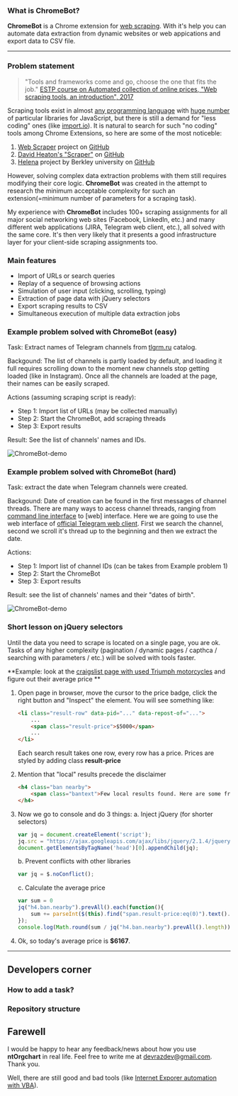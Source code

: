 ### What is ChromeBot? ###

**ChromeBot** is a Chrome extension for [web scraping]. With it's help you can automate data extraction from dynamic websites or web appications and export data to CSV file.

[web scraping]: <https://en.wikipedia.org/wiki/Web_scraping>

---

### Problem statement ###
> "Tools and frameworks come and go, choose the one that fits the job." [ESTP course on Automated collection of online prices, "Web scraping tools, an introduction", 2017]

Scraping tools exist in almost [any programming language] with [huge number] of particular libraries for JavaScript, but there is still a demand for "less coding" ones (like [import.io](https://www.import.io/)). It is natural to search for such "no coding" tools among Chrome Extensions, so here are some of the most noticeble:

1. [Web Scraper](https://www.webscraper.io/) project on [GitHub](https://github.com/martinsbalodis/web-scraper-chrome-extension/)
2. [David Heaton's "Scraper"](https://chrome.google.com/webstore/detail/scraper/mbigbapnjcgaffohmbkdlecaccepngjd) on [GitHub](https://github.com/mnmldave/scraper)
3. [Helena](http://helena-lang.org/) project by Berkley university on [GitHub](<https://github.com/schasins/helena>)

However, solving complex data extraction problems with them still requires modifying their core logic. **ChromeBot** was created in the attempt to research the minimum acceptable complexity for such an extension(=minimum number of parameters for a scraping task).

My experience with **ChromeBot** includes 100+ scraping assignments for all major social networking web sites (Facebook, LinkedIn, etc.) and many different web applications (JIRA, Telegram web client, etc.), all solved with the same core. It's then very likely that it presents a good infrastructure layer for your client-side scraping assignments too.

[ESTP course on Automated collection of online prices, "Web scraping tools, an introduction", 2017]: <https://circabc.europa.eu/sd/a/20d545f1-6c94-4077-9c5b-1b2178be13a1/2_Big%20Data%20Sources%20part3-Day%201-B%20Tools.pptx>
[any programming language]: <https://github.com/BruceDone/awesome-crawler>
[huge number]: <https://github.com/lorien/awesome-web-scraping/blob/master/javascript.md>

### Main features ###
- Import of URLs or search queries
- Replay of a sequence of browsing actions
- Simulation of user input (clicking, scrolling, typing)
- Extraction of page data with jQuery selectors 
- Export scraping results to CSV
- Simultaneous execution of multiple data extraction jobs

### Example problem solved with ChromeBot (easy) ###
Task: Extract names of Telegram channels from [tlgrm.ru] catalog. 

Backgound: The list of channels is partly loaded by default, and loading it full requires scrolling down to the moment new channels stop getting loaded (like in Instagram). Once all the channels are loaded at the page, their names can be easily scraped.

Actions (assuming scraping script is ready): 
- Step 1: Import list of URLs (may be collected manually)
- Step 2: Start the ChromeBot, add scraping threads
- Step 3: Export results

Result: See the list of channels' names and IDs.

[tlgrm.ru]: <https://tlgrm.ru/channels/>

![ChromeBot-demo](https://github.com/devrazdev/ntScraper/raw/master/misc/demo_easy.gif)

### Example problem solved with ChromeBot (hard) ###

Task: extract the date when Telegram channels were created.

Backgound: Date of creation can be found in the first messages of channel threads. There are many ways to access channel threads, ranging from [command line interface] to [web] interface. Here we are going to use the web interface of [official Telegram web client]. First we search the channel, second we scroll it's thread up to the beginning and then we extract the date.

Actions:	
- Step 1: Import list of channel IDs (can be takes from Example problem 1)
- Step 2: Start the ChromeBot
- Step 3: Export results

Result: see the list of channels' names and their "dates of birth".

[command line interface]: <https://github.com/vysheng/tg>
[web interface]: <https://github.com/GetGems/Web-client>
[official Telegram web client]: https://web.telegram.org/#/im

![ChromeBot-demo](https://github.com/devrazdev/ntScraper/raw/master/misc/demo_hard.gif)

### Short lesson on jQuery selectors ###
Until the data you need to scrape is located on a single page, you are ok. Tasks of any higher complexity (pagination / dynamic pages / capthca / searching with parameters / etc.) will be  solved with tools faster.

**Example: look at the [craigslist page with used Triumph motorcycles] and figure out their average price **

1. Open page in browser, move the cursor to the price badge, click the right button and "Inspect" the element. You will see something like:
    ```html
    <li class="result-row" data-pid="..." data-repost-of="...">
        ...
        <span class="result-price">$5000</span>
        ...
    </li>
    ```
    Each search result takes one row, every row has a price. Prices are styled by adding class **result-price**

2. Mention that "local" results precede the disclaimer
    ```html
    <h4 class="ban nearby">
        <span class="bantext">Few local results found. Here are some from nearby areas. Checking 'include nearby areas' will expand your search.</span>
    </h4>
    ```
3. Now we go to console and do 3 things:
    a. Inject jQuery (for shorter selectors)
    ```javascript
	var jq = document.createElement('script');
	jq.src = "https://ajax.googleapis.com/ajax/libs/jquery/2.1.4/jquery.min.js";
	document.getElementsByTagName('head')[0].appendChild(jq);
    ```
    b. Prevent conflicts with other libraries
    ```javascript
    var jq = $.noConflict();
    ```
    c. Calculate the average price
    ```javascript
    var sum = 0
    jq("h4.ban.nearby").prevAll().each(function(){
    	sum += parseInt($(this).find("span.result-price:eq(0)").text().replace("$","")); 
    });
    console.log(Math.round(sum / jq("h4.ban.nearby").prevAll().length));
    ```
4. Ok, so today's average price is **$6167**. 

[craigslist page with used Triumph motorcycles]: <https://sfbay.craigslist.org/search/mca?query=triumph&sort=rel&srchType=T&hasPic=1&condition=30&condition=40>

---

## Developers corner ##

### How to add a task? ###
<TO DO>

### Repository structure ###
<TO DO>

## Farewell ##
I would be happy to hear any feedback/news about how you use **ntOrgchart** in real life. Feel free to write me at devrazdev@gmail.com. Thank you.

Well, there are still good and bad tools (like [Internet Exporer automation with VBA]).

[Internet Exporer automation with VBA]: <Automating the Internet Explorer Web Browser (Entering Text and Clicking Button)>
